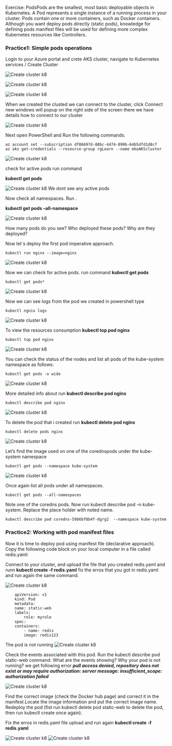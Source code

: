 


Exercise: PodsPods are the smallest, most basic deployable objects in Kubernetes. A Pod represents a single instance of a running process in your cluster. Pods contain one or more containers, such as Docker containers. Although you want deploy pods directly (static pods), knowledge for defining pods manifest files will be used for defining more complex Kubernetes resources like Controllers.

### Practice1: Simple pods operations


Login to your Azure portal and crete AKS cluster, navigate to Kubernetes services / Create Cluster


![Create cluster k8](./images/1.png "")

![Create cluster k8](./images/2.png "Create cluster ")

![Create cluster k8](./images/3.png "Create cluster ")

When we created the clusted we can connect to the cluster, click Connect new windows will popup on the right side of the screen there we have details how to connect to our cluster

![Create cluster k8](./images/5.png "Create cluster ")


Next open PowerShell and Run the following commands.

    az account set --subscription df86697d-88bc-4474-899b-64b5dfd1d8cf
    az aks get-credentials --resource-group rgLearn --name mkoAKScluster


![Create cluster k8](./images/4.png "Create cluster ")


check for active pods run command

**kubectl get pods**


![Create cluster k8](./images/6.png "Create cluster ")
We dont see any active pods

Now check all namespaces. Run .
    
**kubectl get pods –all-namespace**

![Create cluster k8](./images/7.png "Create cluster ")

How many pods do you see? Who deployed these pods? Why are they deployed? 

Now let`s deploy the first pod imperative approach. 

    kubectl run nginx --image=nginx


![Create cluster k8](./images/8.png "Create cluster ")

Now we can check for active pods. run command **kubectl get pods**

    kubectl get pods*

![Create cluster k8](./images/9.png "Create cluster ")

Now we can see logs from the pod we created in powershell type

    kubectl ngnix logs

![Create cluster k8](./images/10.png "Create cluster ")

To view the resources consumption **kubectl top pod nginx**

    kubectl top pod nginx

![Create cluster k8](./images/11.png "Create cluster ")

You can check the status of the nodes and list all pods of the kube-system namespace as follows:
    
    kubectl get pods -o wide

![Create cluster k8](./images/12.png "Create cluster ")

More detailed info about run **kubectl describe pod nginx**

    kubectl describe pod nginx

![Create cluster k8](./images/13.png "Create cluster ")


To delete the pod that i created run **kubectl delete pod nginx**

    kubectl delete pods nginx

![Create cluster k8](./images/14png "Create cluster ")


Let’s find the image used on one of the corednspods under the kube-system namespace

    kubectl get pods --namespace kube-system
![Create cluster k8](./images/15.png "Create cluster ")



Once again list all pods under all namespaces.

    kubectl get pods --all-namespaces


Note one of the coredns pods. Now run kubectl describe pod <coredns-name> -n kube-system. Replace the <coredns-name> place holder with noted name.

    kubectl describe pod coredns-59b6bf8b4f-dgrg2  --namespace kube-system

### Practice2: Working with pod manifest files

Now it is time to deploy pod using manifest file (declarative approach). Copy the following code block on your local computer in a file called redis.yaml:

Connect to your cluster, and upload the file that you created redis.yaml and runn **kubectl create -f redis.yaml** fix the erros that you got in redis.yaml and run again the same command.

![Create cluster k8](./images/16.png "Create cluster ")

        apiVersion: v1
        kind: Pod
        metadata:
        name: static-web
        labels:
            role: myrole
        spec:
        containers:
            - name: redis
            image: redis123


The pod is not running
![Create cluster k8](./images/17.png "Create cluster ")

Check the events associated with this pod. Run the kubectl describe pod static-web command. What are the events showing? Why your pod is not running?
we get following error
***pull access denied, repository does not exist or may require authorization: server message: insufficient_scope: authorization failed***


![Create cluster k8](./images/18.png "Create cluster ")

Find the correct image (check the Docker hub page) and correct it in the manifest.Locate the image information and put the correct image name. Redeploy the pod (fist run kubectl delete pod static-web to delete the pod, then run kubectl create once again).

Fix the erros in redis.yaml file upload and run again **kubectl create -f redis.yaml**

![Create cluster k8](./images/20.png "Create cluster ")
![Create cluster k8](./images/21.png "Create cluster ")

